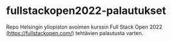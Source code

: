 # fullstackopen2022-palautukset
Repo Helsingin yliopiston avoimen kurssin Full Stack Open 2022 (https://fullstackopen.com/) tehtävien palautusta varten.
